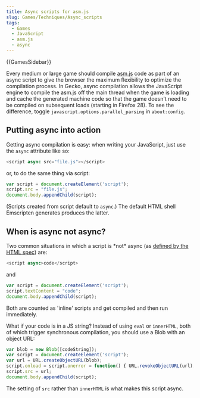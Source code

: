 ```yaml
---
title: Async scripts for asm.js
slug: Games/Techniques/Async_scripts
tags:
  - Games
  - JavaScript
  - asm.js
  - async
---
```

{{GamesSidebar}}

Every medium or large game should compile [asm.js](/en-US/docs/Games/Tools/asm.js) code as part of an async script to give the browser the maximum flexibility to optimize the compilation process. In Gecko, async compilation allows the JavaScript engine to compile the asm.js off the main thread when the game is loading and cache the generated machine code so that the game doesn't need to be compiled on subsequent loads (starting in Firefox 28). To see the difference, toggle `javascript.options.parallel_parsing` in `about:config`.

## Putting async into action

Getting async compilation is easy: when writing your JavaScript, just use the `async` attribute like so:

```js
<script async src="file.js"></script>
```

or, to do the same thing via script:

```js
var script = document.createElement('script');
script.src = "file.js";
document.body.appendChild(script);
```

(Scripts created from script default to `async`.) The default HTML shell Emscripten generates produces the latter.

## When is async not async?

Two common situations in which a script is \*not\* async (as [defined by the HTML spec](https://www.w3.org/TR/html5/scripting-1.html)) are:

```js
<script async>code</script>
```

and

```js
var script = document.createElement('script');
script.textContent = "code";
document.body.appendChild(script);
```

Both are counted as 'inline' scripts and get compiled and then run immediately.

What if your code is in a JS string? Instead of using `eval` or `innerHTML`, both of which trigger synchronous compilation, you should use a Blob with an object URL:

```js
var blob = new Blob([codeString]);
var script = document.createElement('script');
var url = URL.createObjectURL(blob);
script.onload = script.onerror = function() { URL.revokeObjectURL(url); };
script.src = url;
document.body.appendChild(script);
```

The setting of `src` rather than `innerHTML` is what makes this script async.
